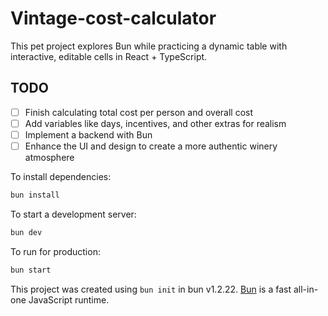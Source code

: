 # Vintage-cost-calculator

This pet project explores Bun while practicing a dynamic table with interactive, editable cells in React + TypeScript.

## TODO
- [ ] Finish calculating total cost per person and overall cost
- [ ] Add variables like days, incentives, and other extras for realism
- [ ] Implement a backend with Bun
- [ ] Enhance the UI and design to create a more authentic winery atmosphere

To install dependencies:

```bash
bun install
```

To start a development server:

```bash
bun dev
```

To run for production:

```bash
bun start
```

This project was created using `bun init` in bun v1.2.22. [Bun](https://bun.com) is a fast all-in-one JavaScript runtime.
